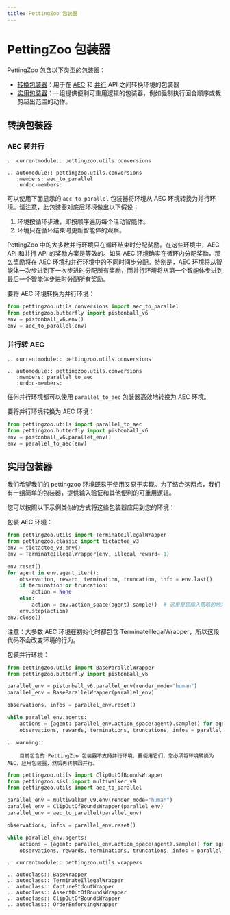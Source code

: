 ```yaml
---
title: PettingZoo 包装器
---
```


# PettingZoo 包装器

PettingZoo 包含以下类型的包装器：
* [转换包装器](#conversion-wrappers)：用于在 [AEC](/api/aec/) 和 [并行](/api/parallel/) API 之间转换环境的包装器
* [实用包装器](#utility-wrappers)：一组提供便利可重用逻辑的包装器，例如强制执行回合顺序或裁剪超出范围的动作。

## 转换包装器

### AEC 转并行

```{eval-rst}
.. currentmodule:: pettingzoo.utils.conversions

.. automodule:: pettingzoo.utils.conversions
   :members: aec_to_parallel
   :undoc-members:
```

可以使用下面显示的 `aec_to_parallel` 包装器将环境从 AEC 环境转换为并行环境。请注意，此包装器对底层环境做出以下假设：

1. 环境按循环步进，即按顺序遍历每个活动智能体。
2. 环境只在循环结束时更新智能体的观察。

PettingZoo 中的大多数并行环境只在循环结束时分配奖励。在这些环境中，AEC API 和并行 API 的奖励方案是等效的。如果 AEC 环境确实在循环内分配奖励，那么奖励将在 AEC 环境和并行环境中的不同时间步分配。特别是，AEC 环境将从智能体一次步进到下一次步进时分配所有奖励，而并行环境将从第一个智能体步进到最后一个智能体步进时分配所有奖励。

要将 AEC 环境转换为并行环境：
``` python
from pettingzoo.utils.conversions import aec_to_parallel
from pettingzoo.butterfly import pistonball_v6
env = pistonball_v6.env()
env = aec_to_parallel(env)
```

### 并行转 AEC

```{eval-rst}
.. currentmodule:: pettingzoo.utils.conversions

.. automodule:: pettingzoo.utils.conversions
   :members: parallel_to_aec
   :undoc-members:
```

任何并行环境都可以使用 `parallel_to_aec` 包装器高效地转换为 AEC 环境。

要将并行环境转换为 AEC 环境：
``` python
from pettingzoo.utils import parallel_to_aec
from pettingzoo.butterfly import pistonball_v6
env = pistonball_v6.parallel_env()
env = parallel_to_aec(env)
```

## 实用包装器

我们希望我们的 pettingzoo 环境既易于使用又易于实现。为了结合这两点，我们有一组简单的包装器，提供输入验证和其他便利的可重用逻辑。

您可以按照以下示例类似的方式将这些包装器应用到您的环境：

包装 AEC 环境：
```python
from pettingzoo.utils import TerminateIllegalWrapper
from pettingzoo.classic import tictactoe_v3
env = tictactoe_v3.env()
env = TerminateIllegalWrapper(env, illegal_reward=-1)

env.reset()
for agent in env.agent_iter():
    observation, reward, termination, truncation, info = env.last()
    if termination or truncation:
        action = None
    else:
        action = env.action_space(agent).sample()  # 这里是您插入策略的地方
    env.step(action)
env.close()
```
注意：大多数 AEC 环境在初始化时都包含 TerminateIllegalWrapper，所以这段代码不会改变环境的行为。

包装并行环境：
```python
from pettingzoo.utils import BaseParallelWrapper
from pettingzoo.butterfly import pistonball_v6

parallel_env = pistonball_v6.parallel_env(render_mode="human")
parallel_env = BaseParallelWrapper(parallel_env)

observations, infos = parallel_env.reset()

while parallel_env.agents:
    actions = {agent: parallel_env.action_space(agent).sample() for agent in parallel_env.agents}  # 这里是您插入策略的地方
    observations, rewards, terminations, truncations, infos = parallel_env.step(actions)
```

```{eval-rst}
.. warning::

    目前包含的 PettingZoo 包装器不支持并行环境，要使用它们，您必须将环境转换为 AEC，应用包装器，然后再转换回并行。
```
```python
from pettingzoo.utils import ClipOutOfBoundsWrapper
from pettingzoo.sisl import multiwalker_v9
from pettingzoo.utils import aec_to_parallel

parallel_env = multiwalker_v9.env(render_mode="human")
parallel_env = ClipOutOfBoundsWrapper(parallel_env)
parallel_env = aec_to_parallel(parallel_env)

observations, infos = parallel_env.reset()

while parallel_env.agents:
    actions = {agent: parallel_env.action_space(agent).sample() for agent in parallel_env.agents}  # 这里是您插入策略的地方
    observations, rewards, terminations, truncations, infos = parallel_env.step(actions)
```

```{eval-rst}
.. currentmodule:: pettingzoo.utils.wrappers

.. autoclass:: BaseWrapper
.. autoclass:: TerminateIllegalWrapper
.. autoclass:: CaptureStdoutWrapper
.. autoclass:: AssertOutOfBoundsWrapper
.. autoclass:: ClipOutOfBoundsWrapper
.. autoclass:: OrderEnforcingWrapper

```
